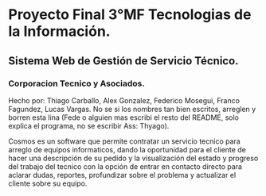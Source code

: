 # Proyecto Final 3°MF Tecnologias de la Información.
## Sistema Web de Gestión de Servicio Técnico.
### Corporacion Tecnico y Asociados.
Hecho por: Thiago Carballo, Alex Gonzalez, Federico Mosegui, Franco Fagundez, Lucas Vargas.
No se si los nombres tan bien escritos, arreglen y borren esta lina
(Fede o alguien mas escribi el resto del README, solo explica el programa, no se escribir
Ass: Thyago).

Cosmos es un software que permite contratar un servicio tecnico para arreglo de equipos informaticos, dando la oportunidad para el cliente de hacer una descripción de su pedido y la visualización del estado y progreso del trabajo del tecnico con la opción de entrar en contacto directo para aclarar dudas, reportes, profundizar sobre el problema y actualizar el cliente sobre su equipo.